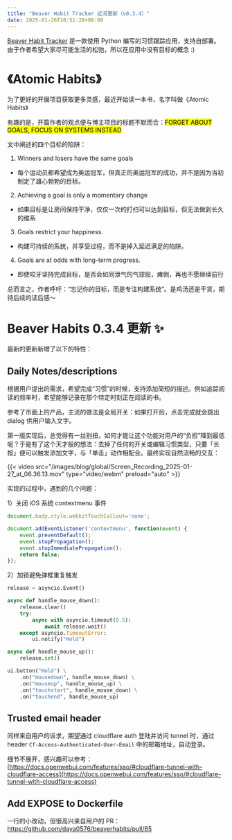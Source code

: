 ```yaml
---
title: "Beaver Habit Tracker 近况更新（v0.3.4）"
date: 2025-01-26T20:51:28+08:00
---
```


[Beaver Habit Tracker](https://github.com/daya0576/beaverhabits) 是一款使用 Python 编写的习惯跟踪应用，支持自部署。由于作者希望大家尽可能生活的松弛，所以在应用中没有目标的概念 :)

# 《Atomic Habits》

为了更好的开展项目获取更多灵感，最近开始读一本书，名字叫做《Atomic Habits》

有趣的是，开篇作者的观点便与博主项目的标题不默而合：<mark>FORGET ABOUT GOALS, FOCUS ON SYSTEMS INSTEAD</mark>

文中阐述的四个目标的陷阱：
1. Winners and losers have the same goals
  - 每个运动员都希望成为奥运冠军，但真正的奥运冠军的成功，并不是因为当初制定了雄心勃勃的目标。
2. Achieving a goal is only a momentary change
  - 如果目标是让房间保持干净，仅仅一次的打扫可以达到目标，但无法做到长久的维系
3. Goals restrict your happiness.
  - 构建可持续的系统，并享受过程，而不是掉入延迟满足的陷阱。
4. Goals are at odds with long-term progress.
  - 即使咬牙坚持完成目标，是否会如同泄气的气球般，瘫倒，再也不愿继续前行

总而言之，作者呼吁：“忘记你的目标，而是专注构建系统”。是鸡汤还是干货，期待后续的读后感～

# Beaver Habits 0.3.4 更新 ✨

最新的更新新增了以下的特性：

## Daily Notes/descriptions

根据用户提出的需求，希望完成“习惯”的时候，支持添加简短的描述。例如追踪阅读的频率时，希望能够记录在那个特定时刻正在阅读的书。

参考了市面上的产品，主流的做法是全局开关：如果打开后，点击完成就会跳出 dialog 供用户输入文字。

第一版实现后，总觉得有一丝别扭，如何才能让这个功能对用户的“负担”降到最低呢？于是有了这个天才般的想法：去掉了任何的开关或编辑习惯类型，只要「长按」便可以触发添加文字，与「单击」动作相配合。最终实现自然流畅的交互：

{{< video src="/images/blog/global/Screen_Recording_2025-01-27_at_06.36.13.mov" type="video/webm" preload="auto" >}}

实现的过程中，遇到的几个问题：

1）关闭 iOS 系统 contextmenu 事件

```javascript
document.body.style.webkitTouchCallout='none';

document.addEventListener('contextmenu', function(event) {
    event.preventDefault();
    event.stopPropagation();
    event.stopImmediatePropagation();
    return false;
});
```

2）加锁避免弹框重复触发
```python
release = asyncio.Event()

async def handle_mouse_down():
    release.clear()
    try:
        async with asyncio.timeout(0.5):
            await release.wait()
    except asyncio.TimeoutError:
        ui.notify("Hold")

async def handle_mouse_up():
    release.set()

ui.button("Hold") \
    .on("mousedown", handle_mouse_down) \
    .on("mouseup", handle_mouse_up) \
    .on("touchstart", handle_mouse_down) \
    .on("touchend", handle_mouse_up)
```

## Trusted email header

同样来自用户的诉求，期望通过 cloudflare auth 登陆并访问 tunnel 时，通过 header `Cf-Access-Authenticated-User-Email` 中的邮箱地址，自动登录。

细节不展开，感兴趣可以参考：[https://docs.openwebui.com/features/sso/#cloudflare-tunnel-with-cloudflare-access](https://docs.openwebui.com/features/sso/#cloudflare-tunnel-with-cloudflare-access)

## Add EXPOSE to Dockerfile

一行的小改动，但很高兴来自用户的 PR：https://github.com/daya0576/beaverhabits/pull/65 

